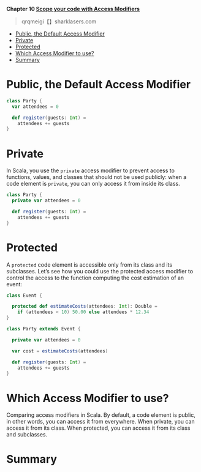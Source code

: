 **Chapter 10 [Scope your code with Access Modifiers](https://livebook.manning.com/book/get-programming-with-scala/chapter-10/v-4/)**

> qrqmeigi【】sharklasers.com


<!-- vim-markdown-toc GFM -->

* [Public, the Default Access Modifier](#public-the-default-access-modifier)
* [Private](#private)
* [Protected](#protected)
* [Which Access Modifier to use?](#which-access-modifier-to-use)
* [Summary](#summary)

<!-- vim-markdown-toc -->

# Public, the Default Access Modifier
```scala
class Party {
  var attendees = 0

  def register(guests: Int) =
    attendees += guests
}
```

# Private
In Scala, you use the `private` access modifier to prevent access to functions, values, and classes that should not be used publicly: when a code element is `private`, you can only access it from inside its class.
```scala
class Party {
  private var attendees = 0

  def register(guests: Int) =
    attendees += guests
}
```

# Protected
A `protected` code element is accessible only from its class and its subclasses. Let’s see how you could use the protected access modifier to control the access to the function computing the cost estimation of an event:
```scala
class Event {

  protected def estimateCosts(attendees: Int): Double =
    if (attendees < 10) 50.00 else attendees * 12.34
}

class Party extends Event {

  private var attendees = 0

  var cost = estimateCosts(attendees)

  def register(guests: Int) =
    attendees += guests
}
```
# Which Access Modifier to use?
Comparing access modifiers in Scala. By default, a code element is public, in other words, you can access it from everywhere. When private, you can access it from its class. When protected, you can access it from its class and subclasses.

# Summary
